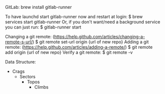 GitLab:
brew install gitlab-runner

To have launchd start gitlab-runner now and restart at login:
  $ brew services start gitlab-runner
Or, if you don't want/need a background service you can just run:
  $ gitlab-runner start

Changing a git remote: (https://help.github.com/articles/changing-a-remote-s-url/)
  $ git remote set-url origin {url of new repo}
Adding a git remote: (https://help.github.com/articles/adding-a-remote/)
  $ git remote add origin {url of new repo}
Verify a git remote:
  $ git remote -v


Data Structure:

- Crags
    - Sectors
        - Topos
            - Climbs